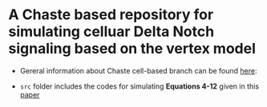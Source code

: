 # A Chaste based repository for simulating celluar Delta Notch signaling based on the vertex model

- Gereral information about Chaste cell-based branch can be found [here](https://www.cs.ox.ac.uk/chaste/cell_based_index.html):

- `src` folder includes the codes for simulating **Equations 4-12** given in this [paper](http://science.sciencemag.org/content/356/6337/eaai7407/tab-pdf)


